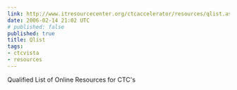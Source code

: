 ```yaml
---
link: http://www.itresourcecenter.org/ctcaccelerator/resources/qlist.asp
date: 2006-02-14 21:02 UTC
# published: false
published: true
title: Qlist
tags:
- ctcvista
- resources
---
```


Qualified List of Online Resources for CTC's
